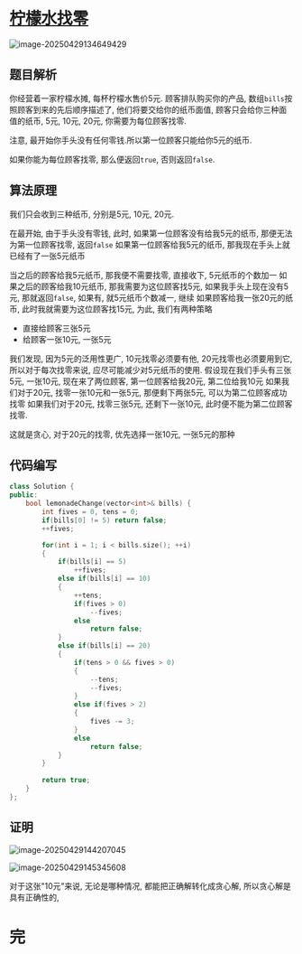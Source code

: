 # [柠檬水找零](https://leetcode.cn/problems/lemonade-change/)

![image-20250429134649429](https://md-wind.oss-cn-nanjing.aliyuncs.com/md/20250429134649570.png)

## 题目解析

你经营着一家柠檬水摊, 每杯柠檬水售价5元. 顾客排队购买你的产品, 数组`bills`按照顾客到来的先后顺序描述了,  他们将要交给你的纸币面值, 顾客只会给你三种面值的纸币, 5元, 10元, 20元, 你需要为每位顾客找零.

注意, 最开始你手头没有任何零钱.所以第一位顾客只能给你5元的纸币.

如果你能为每位顾客找零, 那么便返回`true`, 否则返回`false`.

## 算法原理

我们只会收到三种纸币, 分别是5元, 10元, 20元.

在最开始, 由于手头没有零钱, 此时, 如果第一位顾客没有给我5元的纸币, 那便无法为第一位顾客找零, 返回`false`
如果第一位顾客给我5元的纸币, 那我现在手头上就已经有了一张5元纸币

当之后的顾客给我5元纸币, 那我便不需要找零, 直接收下, 5元纸币的个数加一
如果之后的顾客给我10元纸币, 那我需要为这位顾客找5元, 如果我手头上现在没有5元, 那就返回`false`, 如果有, 就5元纸币个数减一, 继续
如果顾客给我一张20元的纸币, 此时我就需要为这位顾客找15元, 为此, 我们有两种策略

- 直接给顾客三张5元
- 给顾客一张10元, 一张5元

我们发现, 因为5元的泛用性更广, 10元找零必须要有他, 20元找零也必须要用到它, 所以对于每次找零来说, 应尽可能减少对5元纸币的使用.
假设现在我们手头有三张5元, 一张10元, 现在来了两位顾客, 第一位顾客给我20元, 第二位给我10元
如果我们对于20元, 找零一张10元和一张5元, 那便剩下两张5元, 可以为第二位顾客成功找零
如果我们对于20元, 找零三张5元, 还剩下一张10元, 此时便不能为第二位顾客找零.

这就是贪心, 对于20元的找零, 优先选择一张10元, 一张5元的那种

## 代码编写

```cpp
class Solution {
public:
    bool lemonadeChange(vector<int>& bills) {
        int fives = 0, tens = 0;
        if(bills[0] != 5) return false;
        ++fives;

        for(int i = 1; i < bills.size(); ++i)
        {
            if(bills[i] == 5)
                ++fives;
            else if(bills[i] == 10)
            {
                ++tens;
                if(fives > 0)
                    --fives;
                else
                    return false;
            }
            else if(bills[i] == 20)
            {
                if(tens > 0 && fives > 0)
                {
                    --tens;
                    --fives;
                }
                else if(fives > 2)
                {
                    fives -= 3;
                }
                else
                    return false;
            }
        }
        
        return true;
    }
};
```

## 证明

![image-20250429144207045](https://md-wind.oss-cn-nanjing.aliyuncs.com/md/20250429144207167.png)

![image-20250429145345608](https://md-wind.oss-cn-nanjing.aliyuncs.com/md/20250429145345707.png)

对于这张"10元"来说, 无论是哪种情况, 都能把正确解转化成贪心解, 所以贪心解是具有正确性的,

# 完